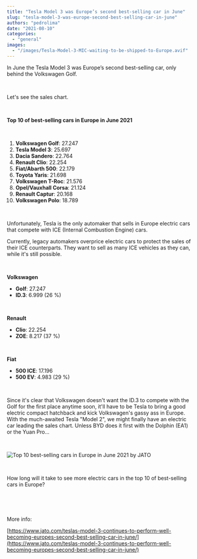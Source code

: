 ```yaml
---
title: "Tesla Model 3 was Europe’s second best-selling car in June"
slug: "tesla-model-3-was-europe-second-best-selling-car-in-june"
authors: "pedrolima"
date: "2021-08-10"
categories: 
  - "general"
images: 
  - "/images/Tesla-Model-3-MIC-waiting-to-be-shipped-to-Europe.avif"
---
```


In June the Tesla Model 3 was Europe’s second best-selling car, only behind the Volkswagen Golf.

 

Let's see the sales chart.

 

**Top 10 of best-selling cars in Europe in June 2021**

 

1. **Volkswagen Golf**: 27.247
2. **Tesla Model 3**: 25.697
3. **Dacia Sandero**: 22.764
4. **Renault Clio**: 22.254
5. **Fiat/Abarth 500**: 22.179
6. **Toyota Yaris**: 21.698
7. **Volkswagen T-Roc**: 21.576
8. **Opel/Vauxhall Corsa**: 21.124
9. **Renault Captur**: 20.168
10. **Volkswagen Polo**: 18.789

 

Unfortunately, Tesla is the only automaker that sells in Europe electric cars that compete with ICE (Internal Combustion Engine) cars.

Currently, legacy automakers overprice electric cars to protect the sales of their ICE counterparts. They want to sell as many ICE vehicles as they can, while it's still possible.

 

**Volkswagen**

- **Golf**: 27.247
- **ID.3**: 6.999 (26 %)

 

**Renault**

- **Clio**: 22.254
- **ZOE**: 8.217 (37 %)

 

**Fiat**

- **500 ICE**: 17.196
- **500 EV**: 4.983 (29 %)

 

Since it's clear that Volkswagen doesn't want the ID.3 to compete with the Golf for the first place anytime soon, it'll have to be Tesla to bring a good electric compact hatchback and kick Volkswagen's gassy ass in Europe. With the much-awaited Tesla "Model 2", we might finally have an electric car leading the sales chart. Unless BYD does it first with the Dolphin (EA1) or the Yuan Pro...

 

![Top 10 best-selling cars in Europe in June 2021 by JATO](images/Top-10-best-selling-cars-in-Europe-in-June-2021-by-JATO.avif)

 

How long will it take to see more electric cars in the top 10 of best-selling cars in Europe?

 

 

More info:

[https://www.jato.com/teslas-model-3-continues-to-perform-well-becoming-europes-second-best-selling-car-in-june/](https://www.jato.com/teslas-model-3-continues-to-perform-well-becoming-europes-second-best-selling-car-in-june/)
